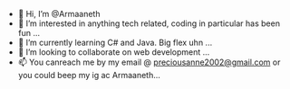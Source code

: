 - 👋 Hi, I’m @Armaaneth
- 👀 I’m interested in anything tech related, coding
 in particular has been fun ...
- 🌱 I’m currently learning C# and Java. Big flex uhn ...
- 💞️ I’m looking to collaborate on web development ...
- 📫 You canreach me by my email @ preciousanne2002@gmail.com
 or you could beep my ig ac Armaaneth...

<!---
Armaaneth/Armaaneth is a ✨ special ✨ repository because its `README.md` (this file) appears on your GitHub profile.
You can click the Preview link to take a look at your changes.
--->
